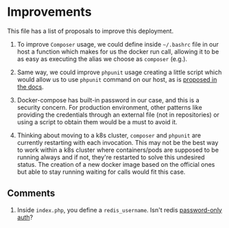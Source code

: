# Improvements

This file has a list of proposals to improve this deployment.

1. To improve `Composer` usage, we could define inside `~/.bashrc` file in our host a function which makes for us the docker run call, allowing it to be as easy as executing the alias we choose as `composer` (e.g.).

2. Same way, we could improve `phpunit` usage creating a little script which would allow us to use `phpunit` command on our host, as is [proposed in the docs](https://hub.docker.com/r/phpunit/phpunit/).

3. Docker-compose has built-in password in our case, and this is a security concern. For production environment, other patterns like providing the credentials through an external file (not in repositories) or using a script to obtain them would be a must to avoid it.

4. Thinking about moving to a k8s cluster, `composer` and `phpunit` are currently restarting with each invocation. This may not be the best way to work within a k8s cluster where containers/pods are supposed to be running always and if not, they're restarted to solve this undesired status. The creation of a new docker image based on the official ones but able to stay running waiting for calls would fit this case.

## Comments

1. Inside `index.php`, you define a `redis_username`. Isn't redis [password-only auth](https://redis.io/commands/auth)?